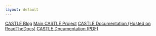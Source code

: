 ```yaml
---
layout: default
---
```


[CASTLE Blog](blog)
[Main CASTLE Project](https://github.com/CASTLE-FWK)
[CASTLE Documentation (Hosted on ReadTheDocs)](https://docs.castle-framework.io/)
[CASTLE Documentation (PDF)](https://docs.castle-framework.io/downloads/pdf/latest/)